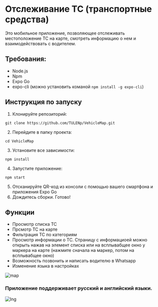 # Отслеживание ТС (транспортные средства)

Это мобильное приложение, позволяющее отслеживать местоположение ТС на карте, смотреть информацию о нем и взаимодействовать с водителем.

## Требования:
- Node.js
- Npm
- Expo Go
- expo-cli (можно установить команой ```npm install -g expo-cli```) 

## Инструкция по запуску

1. Клонируйте репозиторий:

```
git clone https://github.com/TULENp/VehicleMap.git
```

2. Перейдите в папку проекта:

```
cd VehicleMap
```

3. Установите все зависимости:

```
npm install
```

4. Запустите приложение:

```
npm start
```
5. Отсканируйте QR-код из консоли с помощью вашего смартфона и приложения Expo Go
6. Дождитесь сборки. Готово!

## Функции 
- Просмотр списка ТС
- Прсмотр ТС на карте
- Фильтрация ТС по категориям
- Просмотр информации о ТС. Страницу с информациоей можно открыть нажав на элемент списка или на всплывабщее окно у маркера на карте (нажмите сначала на маркер, потом на всплывабщее окно)
- Возможность позвонить и написать водителю в Whatsapp
- Изменение языка в настройках

![map](https://github.com/TULENp/VehicleMap/assets/83094079/4c112567-8aa4-44fb-97bd-d42d6ab7a13d)

###  Приложение поддерживает русский и английский языки.
![lng](https://github.com/TULENp/VehicleMap/assets/83094079/59b4c90a-0283-4c2d-b72a-f01e7617a598)


